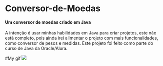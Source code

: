 # Conversor-de-Moedas
#### Um conversor de moedas criado em Java

A intenção é usar minhas habilidades em Java para criar projetos, este não está completo, pois ainda irei alimentar o projeto com mais funcionalidades, como conversor de pesos e medidas.
Este projeto foi feito como parte do curso de Java da Oracle/Alura.

#My gif
![](https://github.com/Ozymandias09/Conversor-de-Moedas/https://imgur.com/a/TmaUeND)


